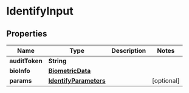 
# IdentifyInput

## Properties
Name | Type | Description | Notes
------------ | ------------- | ------------- | -------------
**auditToken** | **String** |  | 
**bioInfo** | [**BiometricData**](BiometricData.md) |  | 
**params** | [**IdentifyParameters**](IdentifyParameters.md) |  |  [optional]



